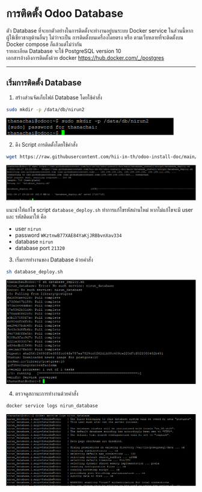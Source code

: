 # การติดตั้ง Odoo Database
ตัว Database ที่จะยกตัวอย่างในการติดตั้งจะทำงานอยู่บนระบบ Docker service ในส่วนนี้หากผู้ใช้เชี่ยวชาญด้านอื่นๆ ไม่ว่าจะเป็น การติดตั้งบนเครื่องโดยตรง หรือ ตามเว็บหลายที่จะติดตั้งบน Docker compose ก็แล้วแต่ไม่ว่ากัน  
รายละเอียด Database จะใช้ PostgreSQL version 10  
เอกสารอ้างอิงการติดตั้งด้วย docker https://hub.docker.com/_/postgres

---
## เริ่มการติดตั้ง Database
1. สร้างส่วนจัดเก็บไฟล์ Database โดยใช้คำสั่ง
```sh
sudo mkdir -p /data/db/nirun2
```
![รูปภาพการทำคำสั่ง mkdir -p](image/1.png)

2. ดึง Script การติดตั้งโดยใช้คำสั่ง
```sh
wget https://raw.githubusercontent.com/hii-in-th/odoo-install-doc/main/database_install/script/database_deploy.sh
```
![รูปภาพการทำคำสั่ง wget](image/2.png)

แนะนำให้แก้ไข script `database_deploy.sh` ทำการแก้ไขรหัสผ่านใหม่ หากไม่แก้ไขจะมี user และ รหัสติดมาให้ คือ
- user `nirun`
- password `WKztnwB77XAE84YaKjJRBbvnXav334`
- database `nirun`
- database port `21320`

3. เริ่มการทำงานของ Database ด้วยคำสั่ง
```sh
sh database_deploy.sh
```
![รูปภาพการทำคำสั่ง sh database_deploy.sh](image/3.png)

4. ตรวจดูสถานะการทำงานด้วยคำสั่ง
```sh
docker service logs nirun_database
```
![รูปภาพการทำคำสั่ง docker service logs nirun_database](image/4.png)
